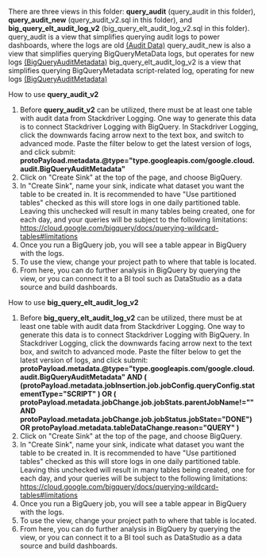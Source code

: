 There are three views in this folder: **query_audit** (query_audit in this folder), **query_audit_new** (query_audit_v2.sql in this folder), and **big_query_elt_audit_log_v2** (big_query_elt_audit_log_v2.sql in this folder).
query_audit is a view that simplifies querying audit logs to power dashboards, where the logs are old [(Audit Data)](https://cloud.google.com/bigquery/docs/reference/auditlogs/rest/Shared.Types/AuditData)
query_audit_new is also a view that simplifies querying BigQueryMetaData logs, but operates for new logs [(BigQueryAuditMetadata)](https://cloud.google.com/bigquery/docs/reference/auditlogs/rest/Shared.Types/BigQueryAuditMetadata)
big_query_elt_audit_log_v2 is a view that simplifies querying BigQueryMetadata script-related log, operating for new logs [(BigQueryAuditMetadata)](https://cloud.google.com/bigquery/docs/reference/auditlogs/rest/Shared.Types/BigQueryAuditMetadata)

How to use **query_audit_v2**
1. Before **query_audit_v2** can be utilized, there must be at least one table with audit data from Stackdriver Logging. One way to generate this data is to connect Stackdriver Logging with BigQuery. In Stackdriver Logging, click the downwards facing arrow next to the text box, and switch to advanced mode. Paste the filter below to get the latest version of logs, and click submit:
**protoPayload.metadata.@type="type.googleapis.com/google.cloud.audit.BigQueryAuditMetadata"**
3. Click on "Create Sink" at the top of the page, and choose BigQuery. 
4. In "Create Sink", name your sink, indicate what dataset you want the table to be created in. It is recommended to have "Use partitioned tables" checked as this will store logs in one daily partitioned table. Leaving this unchecked will result in many tables being created, one for each day, and your queries will be subject to the following limitations: https://cloud.google.com/bigquery/docs/querying-wildcard-tables#limitations
5. Once you run a BigQuery job, you will see a table appear in BigQuery with the logs. 
6. To use the view, change your project path to where that table is located. 
7. From here, you can do further analysis in BigQuery by querying the view, or you can connect it to a BI tool such as DataStudio as a data source and build dashboards. 

How to use **big_query_elt_audit_log_v2**
1. Before **big_query_elt_audit_log_v2** can be utilized, there must be at least one table with audit data from Stackdriver Logging. One way to generate this data is to connect Stackdriver Logging with BigQuery. In Stackdriver Logging, click the downwards facing arrow next to the text box, and switch to advanced mode. Paste the filter below to get the latest version of logs, and click submit:
**protoPayload.metadata.@type="type.googleapis.com/google.cloud.audit.BigQueryAuditMetadata" AND (
(protoPayload.metadata.jobInsertion.job.jobConfig.queryConfig.statementType="SCRIPT" ) OR (
protoPayload.metadata.jobChange.job.jobStats.parentJobName!="" AND protoPayload.metadata.jobChange.job.jobStatus.jobState="DONE")
OR protoPayload.metadata.tableDataChange.reason="QUERY"
)**
3. Click on "Create Sink" at the top of the page, and choose BigQuery. 
4. In "Create Sink", name your sink, indicate what dataset you want the table to be created in. It is recommended to have "Use partitioned tables" checked as this will store logs in one daily partitioned table. Leaving this unchecked will result in many tables being created, one for each day, and your queries will be subject to the following limitations: https://cloud.google.com/bigquery/docs/querying-wildcard-tables#limitations
5. Once you run a BigQuery job, you will see a table appear in BigQuery with the logs. 
6. To use the view, change your project path to where that table is located. 
7. From here, you can do further analysis in BigQuery by querying the view, or you can connect it to a BI tool such as DataStudio as a data source and build dashboards. 
